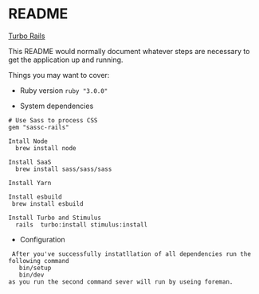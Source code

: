 # README

[Turbo Rails](https://www.hotrails.dev/turbo-rails/turbo-rails-tutorial-introduction)


This README would normally document whatever steps are necessary to get the
application up and running.

Things you may want to cover:

* Ruby version
``` ruby "3.0.0" ```

* System dependencies

```
# Use Sass to process CSS
gem "sassc-rails"

Intall Node 
  brew install node

Install SaaS
  brew install sass/sass/sass

Install Yarn

Install esbuild
 brew install esbuild

Install Turbo and Stimulus
  rails  turbo:install stimulus:install
```

* Configuration
```
 After you've successfully instatllation of all dependencies run the following command
   bin/setup
   bin/dev
as you run the second command sever will run by useing foreman.

```
